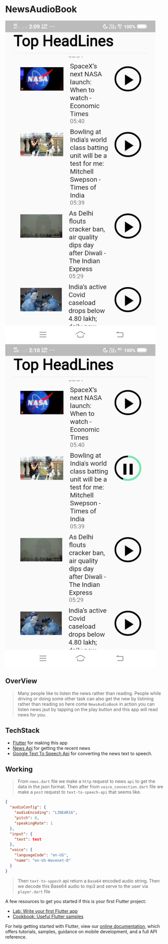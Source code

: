 # NewsAudioBook 
![App Image](pic_1.jpg)
![App Image](pic_2.jpg)

## OverView
> Many people like to listen the news rather than reading. People while driving or doing some other task can also get the new by listining rather than reading so here come `NewsAudioBook` in action you can listen news jsut by tapping on the play button and this app will read news for you.

## TechStack
- [Flutter](https://flutter.dev/) for making this app
- [News Api](https://newsapi.org/s/india-news-api) for getting the recent news
- [Google Text To Speech Api](https://cloud.google.com/text-to-speech) for converting the news text to speech.

## Working
> From `news.dart` file we make a `http` request to news `api` to get the data in the json format.
> Then after from `voice_connection.dart` file we make a `post` request to `text-to-speech-api` that seems like.
```json
{
  "audioConfig": {
    "audioEncoding": "LINEAR16",
    "pitch": 0,
    "speakingRate": 1
  },
  "input": {
    "text": text
  },
  "voice": {
    "languageCode": "en-US",
    "name": "en-US-Wavenet-D"
  }
}
```
> Then `text-to-sppech` api return a `Base64` encoded audio string. Then we decode this Base64 audio to mp3 and serve to the user via `player.dart` file

A few resources to get you started if this is your first Flutter project:

- [Lab: Write your first Flutter app](https://flutter.dev/docs/get-started/codelab)
- [Cookbook: Useful Flutter samples](https://flutter.dev/docs/cookbook)

For help getting started with Flutter, view our
[online documentation](https://flutter.dev/docs), which offers tutorials,
samples, guidance on mobile development, and a full API reference.
